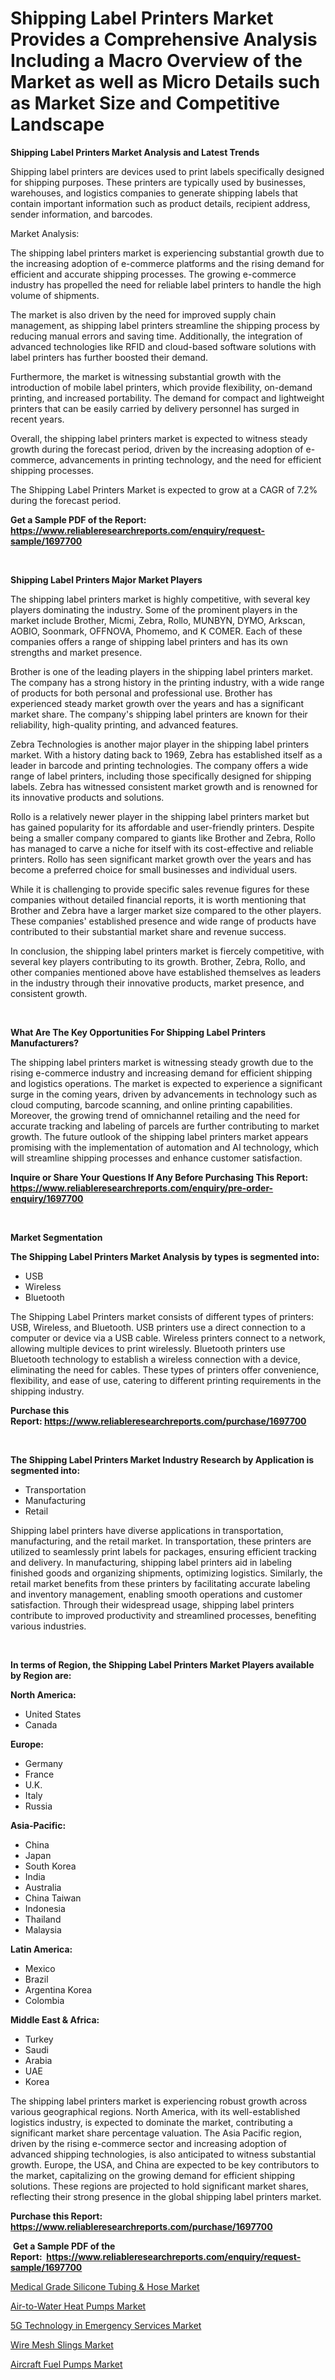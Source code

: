 <p><h1>Shipping Label Printers Market Provides a Comprehensive Analysis Including a Macro Overview of the Market as well as Micro Details such as Market Size and Competitive Landscape</h1></p><p><strong>Shipping Label Printers Market Analysis and Latest Trends</strong></p>
<p><p>Shipping label printers are devices used to print labels specifically designed for shipping purposes. These printers are typically used by businesses, warehouses, and logistics companies to generate shipping labels that contain important information such as product details, recipient address, sender information, and barcodes.</p><p>Market Analysis:</p><p>The shipping label printers market is experiencing substantial growth due to the increasing adoption of e-commerce platforms and the rising demand for efficient and accurate shipping processes. The growing e-commerce industry has propelled the need for reliable label printers to handle the high volume of shipments.</p><p>The market is also driven by the need for improved supply chain management, as shipping label printers streamline the shipping process by reducing manual errors and saving time. Additionally, the integration of advanced technologies like RFID and cloud-based software solutions with label printers has further boosted their demand.</p><p>Furthermore, the market is witnessing substantial growth with the introduction of mobile label printers, which provide flexibility, on-demand printing, and increased portability. The demand for compact and lightweight printers that can be easily carried by delivery personnel has surged in recent years.</p><p>Overall, the shipping label printers market is expected to witness steady growth during the forecast period, driven by the increasing adoption of e-commerce, advancements in printing technology, and the need for efficient shipping processes.</p><p>The Shipping Label Printers Market is expected to grow at a CAGR of 7.2% during the forecast period.</p></p>
<p><strong>Get a Sample PDF of the Report:&nbsp; <a href="https://www.reliableresearchreports.com/enquiry/request-sample/1697700">https://www.reliableresearchreports.com/enquiry/request-sample/1697700</a></strong></p>
<p>&nbsp;</p>
<p><strong>Shipping Label Printers Major Market Players</strong></p>
<p><p>The shipping label printers market is highly competitive, with several key players dominating the industry. Some of the prominent players in the market include Brother, Micmi, Zebra, Rollo, MUNBYN, DYMO, Arkscan, AOBIO, Soonmark, OFFNOVA, Phomemo, and K COMER. Each of these companies offers a range of shipping label printers and has its own strengths and market presence.</p><p>Brother is one of the leading players in the shipping label printers market. The company has a strong history in the printing industry, with a wide range of products for both personal and professional use. Brother has experienced steady market growth over the years and has a significant market share. The company's shipping label printers are known for their reliability, high-quality printing, and advanced features.</p><p>Zebra Technologies is another major player in the shipping label printers market. With a history dating back to 1969, Zebra has established itself as a leader in barcode and printing technologies. The company offers a wide range of label printers, including those specifically designed for shipping labels. Zebra has witnessed consistent market growth and is renowned for its innovative products and solutions.</p><p>Rollo is a relatively newer player in the shipping label printers market but has gained popularity for its affordable and user-friendly printers. Despite being a smaller company compared to giants like Brother and Zebra, Rollo has managed to carve a niche for itself with its cost-effective and reliable printers. Rollo has seen significant market growth over the years and has become a preferred choice for small businesses and individual users.</p><p>While it is challenging to provide specific sales revenue figures for these companies without detailed financial reports, it is worth mentioning that Brother and Zebra have a larger market size compared to the other players. These companies' established presence and wide range of products have contributed to their substantial market share and revenue success.</p><p>In conclusion, the shipping label printers market is fiercely competitive, with several key players contributing to its growth. Brother, Zebra, Rollo, and other companies mentioned above have established themselves as leaders in the industry through their innovative products, market presence, and consistent growth.</p></p>
<p>&nbsp;</p>
<p><strong>What Are The Key Opportunities For Shipping Label Printers Manufacturers?</strong></p>
<p><p>The shipping label printers market is witnessing steady growth due to the rising e-commerce industry and increasing demand for efficient shipping and logistics operations. The market is expected to experience a significant surge in the coming years, driven by advancements in technology such as cloud computing, barcode scanning, and online printing capabilities. Moreover, the growing trend of omnichannel retailing and the need for accurate tracking and labeling of parcels are further contributing to market growth. The future outlook of the shipping label printers market appears promising with the implementation of automation and AI technology, which will streamline shipping processes and enhance customer satisfaction.</p></p>
<p><strong>Inquire or Share Your Questions If Any Before Purchasing This Report: <a href="https://www.reliableresearchreports.com/enquiry/pre-order-enquiry/1697700">https://www.reliableresearchreports.com/enquiry/pre-order-enquiry/1697700</a></strong></p>
<p>&nbsp;</p>
<p><strong>Market Segmentation</strong></p>
<p><strong>The Shipping Label Printers Market Analysis by types is segmented into:</strong></p>
<p><ul><li>USB</li><li>Wireless</li><li>Bluetooth</li></ul></p>
<p><p>The Shipping Label Printers market consists of different types of printers: USB, Wireless, and Bluetooth. USB printers use a direct connection to a computer or device via a USB cable. Wireless printers connect to a network, allowing multiple devices to print wirelessly. Bluetooth printers use Bluetooth technology to establish a wireless connection with a device, eliminating the need for cables. These types of printers offer convenience, flexibility, and ease of use, catering to different printing requirements in the shipping industry.</p></p>
<p><strong>Purchase this Report:&nbsp;<a href="https://www.reliableresearchreports.com/purchase/1697700">https://www.reliableresearchreports.com/purchase/1697700</a></strong></p>
<p>&nbsp;</p>
<p><strong>The Shipping Label Printers Market Industry Research by Application is segmented into:</strong></p>
<p><ul><li>Transportation</li><li>Manufacturing</li><li>Retail</li></ul></p>
<p><p>Shipping label printers have diverse applications in transportation, manufacturing, and the retail market. In transportation, these printers are utilized to seamlessly print labels for packages, ensuring efficient tracking and delivery. In manufacturing, shipping label printers aid in labeling finished goods and organizing shipments, optimizing logistics. Similarly, the retail market benefits from these printers by facilitating accurate labeling and inventory management, enabling smooth operations and customer satisfaction. Through their widespread usage, shipping label printers contribute to improved productivity and streamlined processes, benefiting various industries.</p></p>
<p>&nbsp;</p>
<p><strong>In terms of Region, the Shipping Label Printers Market Players available by Region are:</strong></p>
<p>
    <p> <strong> North America: </strong>
        <ul>
            <li>United States</li>
            <li>Canada</li>
        </ul>
        </p> 
    <p> <strong> Europe: </strong>
        <ul>
            <li>Germany</li>
            <li>France</li>
            <li>U.K.</li>
            <li>Italy</li>
            <li>Russia</li>
        </ul>
        </p> 
    <p> <strong> Asia-Pacific: </strong>
        <ul>
            <li>China</li>
            <li>Japan</li>
            <li>South Korea</li>
            <li>India</li>
            <li>Australia</li>
            <li>China Taiwan</li>
            <li>Indonesia</li>
            <li>Thailand</li>
            <li>Malaysia</li>
        </ul>
        </p> 
    <p> <strong> Latin America: </strong>
        <ul>
            <li>Mexico</li>
            <li>Brazil</li>
            <li>Argentina Korea</li>
            <li>Colombia</li>
        </ul>
        </p> 
    <p> <strong> Middle East & Africa: </strong>
        <ul>
            <li>Turkey</li>
            <li>Saudi</li>
            <li>Arabia</li>
            <li>UAE</li>
            <li>Korea</li>
        </ul>
    </p>
    </p>
<p><p>The shipping label printers market is experiencing robust growth across various geographical regions. North America, with its well-established logistics industry, is expected to dominate the market, contributing a significant market share percentage valuation. The Asia Pacific region, driven by the rising e-commerce sector and increasing adoption of advanced shipping technologies, is also anticipated to witness substantial growth. Europe, the USA, and China are expected to be key contributors to the market, capitalizing on the growing demand for efficient shipping solutions. These regions are projected to hold significant market shares, reflecting their strong presence in the global shipping label printers market.</p></p>
<p><strong>Purchase this Report: <a href="https://www.reliableresearchreports.com/purchase/1697700">https://www.reliableresearchreports.com/purchase/1697700</a></strong></p>
<p>&nbsp;<strong>Get a Sample PDF of the Report:&nbsp;&nbsp;<a href="https://www.reliableresearchreports.com/enquiry/request-sample/1697700">https://www.reliableresearchreports.com/enquiry/request-sample/1697700</a></strong></p>
<p><strong></strong></p>
<p><p><a href="https://www.linkedin.com/pulse/medical-grade-silicone-tubing-amp-hose-market-size/">Medical Grade Silicone Tubing & Hose Market</a></p><p><a href="https://github.com/aliciawhite5576/Market-Research-Report-List-1/blob/main/air-to-water-heat-pumps-market.md">Air-to-Water Heat Pumps Market</a></p><p><a href="https://www.linkedin.com/pulse/5g-technology-emergency-services-market-research/">5G Technology in Emergency Services Market</a></p><p><a href="https://medium.com/@randysimpson755/wire-mesh-slings-market-size-growth-forecast-2023-2030-f0ba63794167">Wire Mesh Slings Market</a></p><p><a href="https://medium.com/@linneahilll6456/aircraft-fuel-pumps-market-size-growth-forecast-2023-2030-ab722852d4e4">Aircraft Fuel Pumps Market</a></p></p>